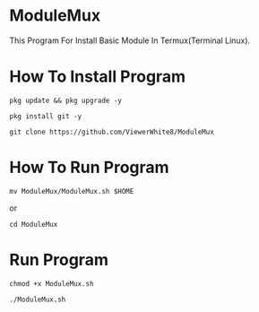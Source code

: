 # ModuleMux
This Program For Install Basic Module In Termux(Terminal Linux).

# How To Install Program
```
pkg update && pkg upgrade -y
```
```
pkg install git -y
```
```
git clone https://github.com/ViewerWhite8/ModuleMux
```
# How To Run Program
```
mv ModuleMux/ModuleMux.sh $HOME
```
or
```
cd ModuleMux
```
# Run Program
```
chmod +x ModuleMux.sh
```
```
./ModuleMux.sh
```
